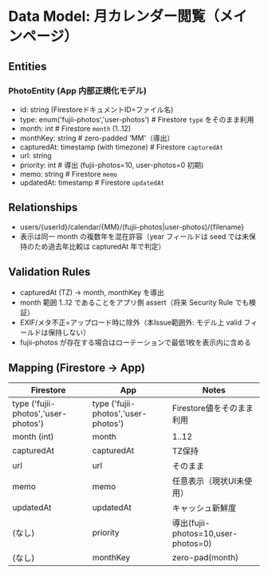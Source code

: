 # Data Model: 月カレンダー閲覧（メインページ）

## Entities

### PhotoEntity (App 内部正規化モデル)
- id: string (FirestoreドキュメントID=ファイル名)
- type: enum('fujii-photos','user-photos')  # Firestore `type` をそのまま利用
- month: int  # Firestore `month` (1..12)
- monthKey: string  # zero-padded 'MM'（導出）
- capturedAt: timestamp (with timezone) # Firestore `capturedAt`
- url: string
- priority: int  # 導出 (fujii-photos=10, user-photos=0 初期)
- memo: string  # Firestore `memo`
- updatedAt: timestamp  # Firestore `updatedAt`

## Relationships
- users/{userId}/calendar/{MM}/(fujii-photos|user-photos)/{filename}
- 表示は同一 month の複数年を混在許容（year フィールドは seed では未保持のため過去年比較は capturedAt 年で判定）

## Validation Rules
- capturedAt (TZ) → month, monthKey を導出
- month 範囲 1..12 であることをアプリ側 assert（将来 Security Rule でも検証）
- EXIF/メタ不正=アップロード時に除外（本Issue範囲外: モデル上 valid フィールドは保持しない）
- fujii-photos が存在する場合はローテーションで最低1枚を表示内に含める
## Mapping (Firestore → App)
| Firestore                           | App                                 | Notes                               |
| ----------------------------------- | ----------------------------------- | ----------------------------------- |
| type ('fujii-photos','user-photos') | type ('fujii-photos','user-photos') | Firestore値をそのまま利用           |
| month (int)                         | month                               | 1..12                               |
| capturedAt                          | capturedAt                          | TZ保持                              |
| url                                 | url                                 | そのまま                            |
| memo                                | memo                                | 任意表示（現状UI未使用）            |
| updatedAt                           | updatedAt                           | キャッシュ新鮮度                    |
| (なし)                              | priority                            | 導出(fujii-photos=10,user-photos=0) |
| (なし)                              | monthKey                            | zero-pad(month)                     |
